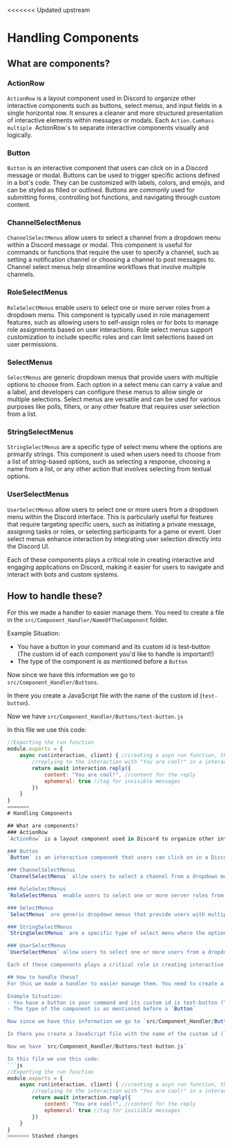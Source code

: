 <<<<<<< Updated upstream
# Handling Components

## What are components?
### ActionRow
`ActionRow` is a layout component used in Discord to organize other interactive components such as buttons, select menus, and input fields in a single horizontal row. It ensures a cleaner and more structured presentation of interactive elements within messages or modals. Each `Action.Cumhass multiple `ActionRow`s to separate interactive components visually and logically.

### Button
`Button` is an interactive component that users can click on in a Discord message or modal. Buttons can be used to trigger specific actions defined in a bot's code. They can be customized with labels, colors, and emojis, and can be styled as filled or outlined. Buttons are commonly used for submitting forms, controlling bot functions, and navigating through custom content.

### ChannelSelectMenus
`ChannelSelectMenus` allow users to select a channel from a dropdown menu within a Discord message or modal. This component is useful for commands or functions that require the user to specify a channel, such as setting a notification channel or choosing a channel to post messages to. Channel select menus help streamline workflows that involve multiple channels.

### RoleSelectMenus
`RoleSelectMenus` enable users to select one or more server roles from a dropdown menu. This component is typically used in role management features, such as allowing users to self-assign roles or for bots to manage role assignments based on user interactions. Role select menus support customization to include specific roles and can limit selections based on user permissions.

### SelectMenus
`SelectMenus` are generic dropdown menus that provide users with multiple options to choose from. Each option in a select menu can carry a value and a label, and developers can configure these menus to allow single or multiple selections. Select menus are versatile and can be used for various purposes like polls, filters, or any other feature that requires user selection from a list.

### StringSelectMenus
`StringSelectMenus` are a specific type of select menu where the options are primarily strings. This component is used when users need to choose from a list of string-based options, such as selecting a response, choosing a name from a list, or any other action that involves selecting from textual options.

### UserSelectMenus
`UserSelectMenus` allow users to select one or more users from a dropdown menu within the Discord interface. This is particularly useful for features that require targeting specific users, such as initiating a private message, assigning tasks or roles, or selecting participants for a game or event. User select menus enhance interaction by integrating user selection directly into the Discord UI.

Each of these components plays a critical role in creating interactive and engaging applications on Discord, making it easier for users to navigate and interact with bots and custom systems.

## How to handle these?
For this we made a handler to easier manage them. You need to create a file in the `src/Component_Handler/NameOfTheComponent` folder.

Example Situation:
- You have a button in your command and its custom id is test-button (The custom id of each component you'd like to handle is important!)
- The type of the component is as mentioned before a `Button`

Now since we have this information we go to `src/Component_Handler/Buttons`.

In there you create a JavaScript file with the name of the custom id (`test-button`).

Now we have `src/Component_Handler/Buttons/test-button.js`

In this file we use this code:
```js
//Exporting the run function
module.exports = {
    async run(interaction, client) { //creating a asyn run function, this is where we handle the interaction
        //replying to the interaction with "You are cool!" in a interaction.user only visible message
        return await interaction.reply({
            content: "You are cool!", //content for the reply
            ephemeral: true //tag for invisible messages
        })
    }
}
=======
# Handling Components

## What are components?
### ActionRow
`ActionRow` is a layout component used in Discord to organize other interactive components such as buttons, select menus, and input fields in a single horizontal row. It ensures a cleaner and more structured presentation of interactive elements within messages or modals. Each `Action.Cumhass multiple `ActionRow`s to separate interactive components visually and logically.

### Button
`Button` is an interactive component that users can click on in a Discord message or modal. Buttons can be used to trigger specific actions defined in a bot's code. They can be customized with labels, colors, and emojis, and can be styled as filled or outlined. Buttons are commonly used for submitting forms, controlling bot functions, and navigating through custom content.

### ChannelSelectMenus
`ChannelSelectMenus` allow users to select a channel from a dropdown menu within a Discord message or modal. This component is useful for commands or functions that require the user to specify a channel, such as setting a notification channel or choosing a channel to post messages to. Channel select menus help streamline workflows that involve multiple channels.

### RoleSelectMenus
`RoleSelectMenus` enable users to select one or more server roles from a dropdown menu. This component is typically used in role management features, such as allowing users to self-assign roles or for bots to manage role assignments based on user interactions. Role select menus support customization to include specific roles and can limit selections based on user permissions.

### SelectMenus
`SelectMenus` are generic dropdown menus that provide users with multiple options to choose from. Each option in a select menu can carry a value and a label, and developers can configure these menus to allow single or multiple selections. Select menus are versatile and can be used for various purposes like polls, filters, or any other feature that requires user selection from a list.

### StringSelectMenus
`StringSelectMenus` are a specific type of select menu where the options are primarily strings. This component is used when users need to choose from a list of string-based options, such as selecting a response, choosing a name from a list, or any other action that involves selecting from textual options.

### UserSelectMenus
`UserSelectMenus` allow users to select one or more users from a dropdown menu within the Discord interface. This is particularly useful for features that require targeting specific users, such as initiating a private message, assigning tasks or roles, or selecting participants for a game or event. User select menus enhance interaction by integrating user selection directly into the Discord UI.

Each of these components plays a critical role in creating interactive and engaging applications on Discord, making it easier for users to navigate and interact with bots and custom systems.

## How to handle these?
For this we made a handler to easier manage them. You need to create a file in the `src/Component_Handler/NameOfTheComponent` folder.

Example Situation:
- You have a button in your command and its custom id is test-button (The custom id of each component you'd like to handle is important!)
- The type of the component is as mentioned before a `Button`

Now since we have this information we go to `src/Component_Handler/Buttons`.

In there you create a JavaScript file with the name of the custom id (`test-button`).

Now we have `src/Component_Handler/Buttons/test-button.js`

In this file we use this code:
```js
//Exporting the run function
module.exports = {
    async run(interaction, client) { //creating a asyn run function, this is where we handle the interaction
        //replying to the interaction with "You are cool!" in a interaction.user only visible message
        return await interaction.reply({
            content: "You are cool!", //content for the reply
            ephemeral: true //tag for invisible messages
        })
    }
}
>>>>>>> Stashed changes
```